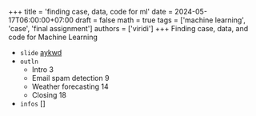 +++
title = 'finding case, data, code for ml'
date = 2024-05-17T06:00:00+07:00
draft = false
math = true
tags = ['machine learning', 'case', 'final assignment']
authors = ['viridi']
+++
Finding case, data, and code for Machine Learning  <!--more-->

+ `slide` [aykwd](https://osf.io/aykwd)
+ `outln`
  - Intro 3
  - Email spam detection 9
  - Weather forecasting 14
  - Closing 18
+ `infos` []
